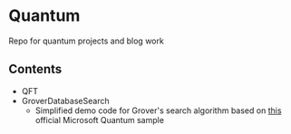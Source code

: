 # Quantum

Repo for quantum projects and blog work

## Contents

- QFT
- GroverDatabaseSearch
    - Simplified demo code for Grover's search algorithm based on [this](https://github.com/Microsoft/Quantum/tree/master/Samples/DatabaseSearch) official Microsoft Quantum sample